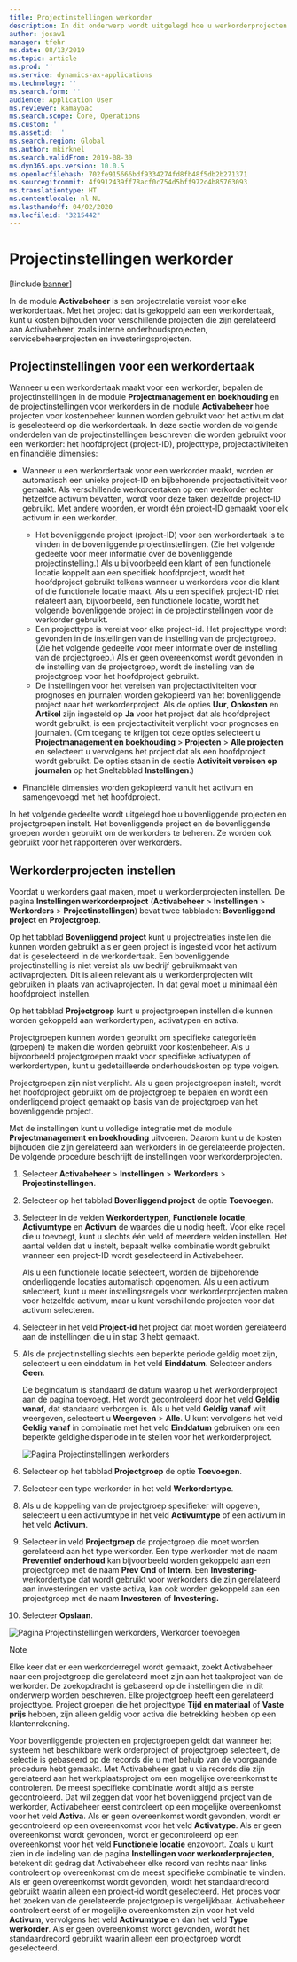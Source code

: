 ```yaml
---
title: Projectinstellingen werkorder
description: In dit onderwerp wordt uitgelegd hoe u werkorderprojecten instelt in Activabeheer.
author: josaw1
manager: tfehr
ms.date: 08/13/2019
ms.topic: article
ms.prod: ''
ms.service: dynamics-ax-applications
ms.technology: ''
ms.search.form: ''
audience: Application User
ms.reviewer: kamaybac
ms.search.scope: Core, Operations
ms.custom: ''
ms.assetid: ''
ms.search.region: Global
ms.author: mkirknel
ms.search.validFrom: 2019-08-30
ms.dyn365.ops.version: 10.0.5
ms.openlocfilehash: 702fe915666bdf9334274fd8fb48f5db2b271371
ms.sourcegitcommit: 4f9912439ff78acf0c754d5bff972c4b85763093
ms.translationtype: HT
ms.contentlocale: nl-NL
ms.lasthandoff: 04/02/2020
ms.locfileid: "3215442"
---
```

# <a name="work-order-project-setup"></a>Projectinstellingen werkorder

[!include [banner](../../includes/banner.md)]

 

In de module **Activabeheer** is een projectrelatie vereist voor elke werkordertaak. Met het project dat is gekoppeld aan een werkordertaak, kunt u kosten bijhouden voor verschillende projecten die zijn gerelateerd aan Activabeheer, zoals interne onderhoudsprojecten, servicebeheerprojecten en investeringsprojecten. 

## <a name="project-setup-for-a-work-order-job"></a>Projectinstellingen voor een werkordertaak

Wanneer u een werkordertaak maakt voor een werkorder, bepalen de projectinstellingen in de module **Projectmanagement en boekhouding** en de projectinstellingen voor werkorders in de module **Activabeheer** hoe projecten voor kostenbeheer kunnen worden gebruikt voor het activum dat is geselecteerd op die werkordertaak. In deze sectie worden de volgende onderdelen van de projectinstellingen beschreven die worden gebruikt voor een werkorder: het hoofdproject (project-ID), projecttype, projectactiviteiten en financiële dimensies:

- Wanneer u een werkordertaak voor een werkorder maakt, worden er automatisch een unieke project-ID en bijbehorende projectactiviteit voor gemaakt. Als verschillende werkordertaken op een werkorder echter hetzelfde activum bevatten, wordt voor deze taken dezelfde project-ID gebruikt. Met andere woorden, er wordt één project-ID gemaakt voor elk activum in een werkorder.

    - Het bovenliggende project (project-ID) voor een werkordertaak is te vinden in de bovenliggende projectinstellingen. (Zie het volgende gedeelte voor meer informatie over de bovenliggende projectinstelling.) Als u bijvoorbeeld een klant of een functionele locatie koppelt aan een specifiek hoofdproject, wordt het hoofdproject gebruikt telkens wanneer u werkorders voor die klant of die functionele locatie maakt. Als u een specifiek project-ID niet relateert aan, bijvoorbeeld, een functionele locatie, wordt het volgende bovenliggende project in de projectinstellingen voor de werkorder gebruikt.
    - Een projecttype is vereist voor elke project-id. Het projecttype wordt gevonden in de instellingen van de instelling van de projectgroep. (Zie het volgende gedeelte voor meer informatie over de instelling van de projectgroep.) Als er geen overeenkomst wordt gevonden in de instelling van de projectgroep, wordt de instelling van de projectgroep voor het hoofdproject gebruikt.
    - De instellingen voor het vereisen van projectactiviteiten voor prognoses en journalen worden gekopieerd van het bovenliggende project naar het werkorderproject. Als de opties **Uur**, **Onkosten** en **Artikel** zijn ingesteld op **Ja** voor het project dat als hoofdproject wordt gebruikt, is een projectactiviteit verplicht voor prognoses en journalen. (Om toegang te krijgen tot deze opties selecteert u **Projectmanagement en boekhouding** \> **Projecten** \> **Alle projecten** en selecteert u vervolgens het project dat als een hoofdproject wordt gebruikt. De opties staan in de sectie **Activiteit vereisen op journalen** op het Sneltabblad **Instellingen**.)

- Financiële dimensies worden gekopieerd vanuit het activum en samengevoegd met het hoofdproject.

In het volgende gedeelte wordt uitgelegd hoe u bovenliggende projecten en projectgroepen instelt. Het bovenliggende project en de bovenliggende groepen worden gebruikt om de werkorders te beheren. Ze worden ook gebruikt voor het rapporteren over werkorders.

## <a name="set-up-work-order-projects"></a>Werkorderprojecten instellen

Voordat u werkorders gaat maken, moet u werkorderprojecten instellen. De pagina **Instellingen werkorderproject** (**Activabeheer** \> **Instellingen** \> **Werkorders** \> **Projectinstellingen**) bevat twee tabbladen: **Bovenliggend project** en **Projectgroep**.

Op het tabblad **Bovenliggend project** kunt u projectrelaties instellen die kunnen worden gebruikt als er geen project is ingesteld voor het activum dat is geselecteerd in de werkordertaak. Een bovenliggende projectinstelling is niet vereist als uw bedrijf gebruikmaakt van activaprojecten. Dit is alleen relevant als u werkorderprojecten wilt gebruiken in plaats van activaprojecten. In dat geval moet u minimaal één hoofdproject instellen.

Op het tabblad **Projectgroep** kunt u projectgroepen instellen die kunnen worden gekoppeld aan werkordertypen, activatypen en activa.

Projectgroepen kunnen worden gebruikt om specifieke categorieën (groepen) te maken die worden gebruikt voor kostenbeheer. Als u bijvoorbeeld projectgroepen maakt voor specifieke activatypen of werkordertypen, kunt u gedetailleerde onderhoudskosten op type volgen.

Projectgroepen zijn niet verplicht. Als u geen projectgroepen instelt, wordt het hoofdproject gebruikt om de projectgroep te bepalen en wordt een onderliggend project gemaakt op basis van de projectgroep van het bovenliggende project.

Met de instellingen kunt u volledige integratie met de module **Projectmanagement en boekhouding** uitvoeren. Daarom kunt u de kosten bijhouden die zijn gerelateerd aan werkorders in de gerelateerde projecten. De volgende procedure beschrijft de instellingen voor werkorderprojecten.

1. Selecteer **Activabeheer** \> **Instellingen** \> **Werkorders** \> **Projectinstellingen**.
2. Selecteer op het tabblad **Bovenliggend project** de optie **Toevoegen**.
3. Selecteer in de velden **Werkordertypen**, **Functionele locatie**, **Activumtype** en **Activum** de waardes die u nodig heeft. Voor elke regel die u toevoegt, kunt u slechts één veld of meerdere velden instellen. Het aantal velden dat u instelt, bepaalt welke combinatie wordt gebruikt wanneer een project-ID wordt geselecteerd in Activabeheer. 

    Als u een functionele locatie selecteert, worden de bijbehorende onderliggende locaties automatisch opgenomen. Als u een activum selecteert, kunt u meer instellingsregels voor werkorderprojecten maken voor hetzelfde activum, maar u kunt verschillende projecten voor dat activum selecteren.

4. Selecteer in het veld **Project-id** het project dat moet worden gerelateerd aan de instellingen die u in stap 3 hebt gemaakt.
5. Als de projectinstelling slechts een beperkte periode geldig moet zijn, selecteert u een einddatum in het veld **Einddatum**. Selecteer anders **Geen**.

    De begindatum is standaard de datum waarop u het werkorderproject aan de pagina toevoegt. Het wordt gecontroleerd door het veld **Geldig vanaf**, dat standaard verborgen is. Als u het veld **Geldig vanaf** wilt weergeven, selecteert u **Weergeven** \> **Alle**. U kunt vervolgens het veld **Geldig vanaf** in combinatie met het veld **Einddatum** gebruiken om een beperkte geldigheidsperiode in te stellen voor het werkorderproject.

    ![Pagina Projectinstellingen werkorders](media/17-setup-for-work-orders.png)

6. Selecteer op het tabblad **Projectgroep** de optie **Toevoegen**.
7. Selecteer een type werkorder in het veld **Werkordertype**.
8. Als u de koppeling van de projectgroep specifieker wilt opgeven, selecteert u een activumtype in het veld **Activumtype** of een activum in het veld **Activum**.
9. Selecteer in veld **Projectgroep** de projectgroep die moet worden gerelateerd aan het type werkorder. Een type werkorder met de naam **Preventief onderhoud** kan bijvoorbeeld worden gekoppeld aan een projectgroep met de naam **Prev Ond** of **Intern**. Een **Investering**-werkordertype dat wordt gebruikt voor werkorders die zijn gerelateerd aan investeringen en vaste activa, kan ook worden gekoppeld aan een projectgroep met de naam **Investeren** of **Investering.**
10. Selecteer **Opslaan**.

![Pagina Projectinstellingen werkorders, Werkorder toevoegen](media/18-setup-for-work-orders.png)

> [!NOTE]
> Elke keer dat er een werkorderregel wordt gemaakt, zoekt Activabeheer naar een projectgroep die gerelateerd moet zijn aan het taakproject van de werkorder. De zoekopdracht is gebaseerd op de instellingen die in dit onderwerp worden beschreven. Elke projectgroep heeft een gerelateerd projecttype. Project groepen die het projecttype **Tijd en materiaal** of **Vaste prijs** hebben, zijn alleen geldig voor activa die betrekking hebben op een klantenrekening.
>
> Voor bovenliggende projecten en projectgroepen geldt dat wanneer het systeem het beschikbare werk orderproject of projectgroep selecteert, de selectie is gebaseerd op de records die u met behulp van de voorgaande procedure hebt gemaakt. Met Activabeheer gaat u via records die zijn gerelateerd aan het werkplaatsproject om een mogelijke overeenkomst te controleren. De meest specifieke combinatie wordt altijd als eerste gecontroleerd. Dat wil zeggen dat voor het bovenliggend project van de werkorder, Activabeheer eerst controleert op een mogelijke overeenkomst voor het veld **Activa**. Als er geen overeenkomst wordt gevonden, wordt er gecontroleerd op een overeenkomst voor het veld **Activatype**. Als er geen overeenkomst wordt gevonden, wordt er gecontroleerd op een overeenkomst voor het veld **Functionele locatie** enzovoort. Zoals u kunt zien in de indeling van de pagina **Instellingen voor werkorderprojecten**, betekent dit gedrag dat Activabeheer elke record van rechts naar links controleert op overeenkomst om de meest specifieke combinatie te vinden. Als er geen overeenkomst wordt gevonden, wordt het standaardrecord gebruikt waarin alleen een project-id wordt geselecteerd. Het proces voor het zoeken van de gerelateerde projectgroep is vergelijkbaar. Activabeheer controleert eerst of er mogelijke overeenkomsten zijn voor het veld **Activum**, vervolgens het veld **Activumtype** en dan het veld **Type werkorder**. Als er geen overeenkomst wordt gevonden, wordt het standaardrecord gebruikt waarin alleen een projectgroep wordt geselecteerd.
